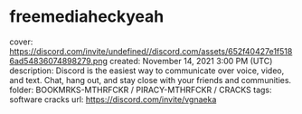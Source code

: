 # freemediaheckyeah

cover: https://discord.com/invite/undefined//discord.com/assets/652f40427e1f5186ad54836074898279.png
created: November 14, 2021 3:00 PM (UTC)
description: Discord is the easiest way to communicate over voice, video, and text.  Chat, hang out, and stay close with your friends and communities.
folder: BOOKMRKS-MTHRFCKR / PIRACY-MTHRFCKR / CRACKS
tags: software cracks
url: https://discord.com/invite/vgnaeka